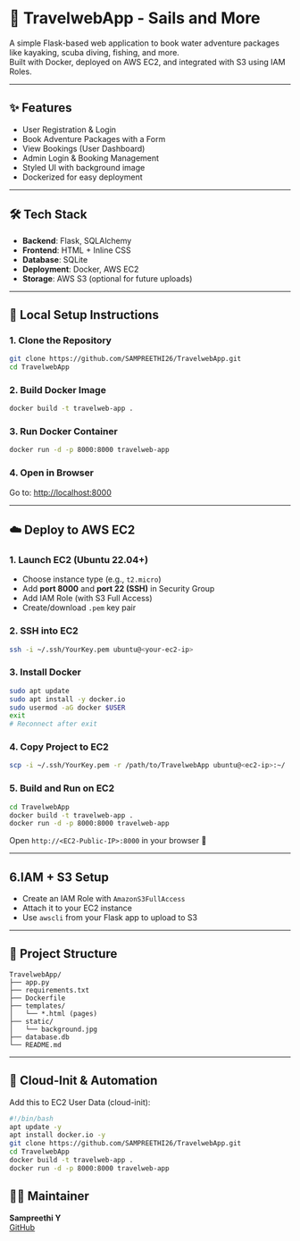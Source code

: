 # 🌊 TravelwebApp - Sails and More 

A simple Flask-based web application to book water adventure packages like kayaking, scuba diving, fishing, and more.  
Built with Docker, deployed on AWS EC2, and integrated with S3 using IAM Roles.

---

## ✨ Features

- User Registration & Login
- Book Adventure Packages with a Form
- View Bookings (User Dashboard)
- Admin Login & Booking Management
- Styled UI with background image
- Dockerized for easy deployment

---

## 🛠️ Tech Stack

- **Backend**: Flask, SQLAlchemy
- **Frontend**: HTML + Inline CSS
- **Database**: SQLite
- **Deployment**: Docker, AWS EC2
- **Storage**: AWS S3 (optional for future uploads)

---

## 🚀 Local Setup Instructions

### 1. Clone the Repository

```bash
git clone https://github.com/SAMPREETHI26/TravelwebApp.git
cd TravelwebApp
```

### 2. Build Docker Image

```bash
docker build -t travelweb-app .
```

### 3. Run Docker Container

```bash
docker run -d -p 8000:8000 travelweb-app
```

### 4. Open in Browser

Go to: [http://localhost:8000](http://localhost:8000)

---

## ☁️ Deploy to AWS EC2

### 1. Launch EC2 (Ubuntu 22.04+)

- Choose instance type (e.g., `t2.micro`)
- Add **port 8000** and **port 22 (SSH)** in Security Group
- Add IAM Role (with S3 Full Access)
- Create/download `.pem` key pair

### 2. SSH into EC2

```bash
ssh -i ~/.ssh/YourKey.pem ubuntu@<your-ec2-ip>
```

### 3. Install Docker

```bash
sudo apt update
sudo apt install -y docker.io
sudo usermod -aG docker $USER
exit
# Reconnect after exit
```

### 4. Copy Project to EC2

```bash
scp -i ~/.ssh/YourKey.pem -r /path/to/TravelwebApp ubuntu@<ec2-ip>:~/
```

### 5. Build and Run on EC2

```bash
cd TravelwebApp
docker build -t travelweb-app .
docker run -d -p 8000:8000 travelweb-app
```

Open `http://<EC2-Public-IP>:8000` in your browser 🎉

---

## 6.IAM + S3 Setup

- Create an IAM Role with `AmazonS3FullAccess`
- Attach it to your EC2 instance
- Use `awscli` from your Flask app to upload to S3

---

## 📁 Project Structure

```
TravelwebApp/
├── app.py
├── requirements.txt
├── Dockerfile
├── templates/
│   └── *.html (pages)
├── static/
│   └── background.jpg
├── database.db
└── README.md
```

---

## 🐳 Cloud-Init & Automation 

Add this to EC2 User Data (cloud-init):

```bash
#!/bin/bash
apt update -y
apt install docker.io -y
git clone https://github.com/SAMPREETHI26/TravelwebApp.git
cd TravelwebApp
docker build -t travelweb-app .
docker run -d -p 8000:8000 travelweb-app
```


## 🙋‍♀️ Maintainer

**Sampreethi Y**  
[GitHub](https://github.com/SAMPREETHI26)
